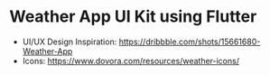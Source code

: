 # Weather App UI Kit using Flutter

- UI/UX Design Inspiration: https://dribbble.com/shots/15661680-Weather-App
- Icons: https://www.dovora.com/resources/weather-icons/
